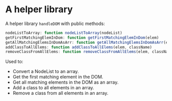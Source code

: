 # A helper library

A helper library `handleDOM` with public methods:

```javascript
nodeListToArray: function nodeListToArray(nodeList)
getFirstMatchingElemInDom: function getFirstMatchingElemInDom(elem)
getAllMatchingElemsInDomAsArr: function getAllMatchingElemsInDomAsArr(elem)
addClassToAllElems: function addClassToAllElems(elem, className)
removeClassFromAllElems: function removeClassFromAllElems(elem, className)

```

Used to:

- Convert a NodeList to an array.
- Get the first matching element in the DOM.
- Get all matching elements in the DOM as an array.
- Add a class to all elements in an array.
- Remove a class from all elements in an array.
